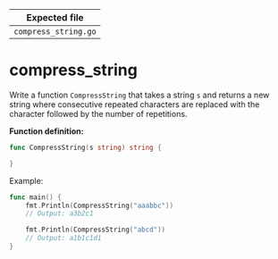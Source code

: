 | Expected file        |
| -------------------- |
| `compress_string.go` |

# compress_string

Write a function `CompressString` that takes a string `s` and returns a new string where consecutive repeated characters are replaced with the character followed by the number of repetitions.

**Function definition:**

```go
func CompressString(s string) string {

}
```

Example:

```go
func main() {
    fmt.Println(CompressString("aaabbc"))
    // Output: a3b2c1

    fmt.Println(CompressString("abcd"))
    // Output: a1b1c1d1
}
```


